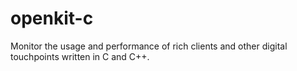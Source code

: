 # openkit-c

 Monitor the usage and performance of rich clients and other digital touchpoints written in C and C++.
